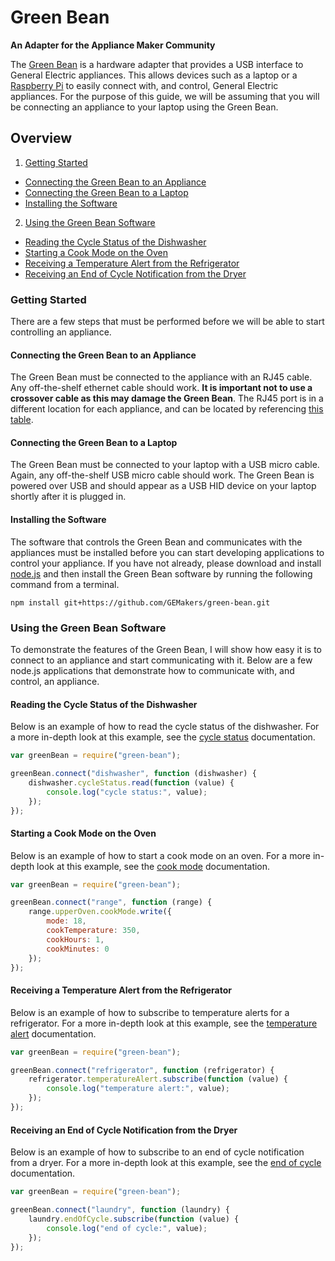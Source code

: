# Green Bean
**An Adapter for the Appliance Maker Community**

The [Green Bean](http://firstbuild.com/greenbean) is a hardware adapter that provides a USB interface to General Electric appliances. This allows devices such as a laptop or a [Raspberry Pi](http://www.raspberrypi.org) to easily connect with, and control, General Electric appliances. For the purpose of this guide, we will be assuming that you will be connecting an appliance to your laptop using the Green Bean.

## Overview

1. [Getting Started](#getting-started)
  - [Connecting the Green Bean to an Appliance](#connecting-the-green-bean-to-an-appliance)
  - [Connecting the Green Bean to a Laptop](#connecting-the-green-bean-to-a-laptop)
  - [Installing the Software](#installing-the-software)
2. [Using the Green Bean Software](#using-the-green-bean-software)
  - [Reading the Cycle Status of the Dishwasher](reading-the-cycle-status-of-the-dishwasher)
  - [Starting a Cook Mode on the Oven](#starting-a-cook-mode-on-the-oven)
  - [Receiving a Temperature Alert from the Refrigerator](#receiving-a-temperature-alert-from-the-refrigerator)
  - [Receiving an End of Cycle Notification from the Dryer](#receiving-an-end-of-cycle-notification-from-the-dryer)

### Getting Started
There are a few steps that must be performed before we will be able to start controlling an appliance.

#### Connecting the Green Bean to an Appliance
The Green Bean must be connected to the appliance with an RJ45 cable. Any off-the-shelf ethernet cable should work. **It is important not to use a crossover cable as this may damage the Green Bean**. The RJ45 port is in a different location for each appliance, and can be located by referencing [this table](#rj45-locations).

#### Connecting the Green Bean to a Laptop
The Green Bean must be connected to your laptop with a USB micro cable. Again, any off-the-shelf USB micro cable should work. The Green Bean is powered over USB and should appear as a USB HID device on your laptop shortly after it is plugged in.

#### Installing the Software
The software that controls the Green Bean and communicates with the appliances must be installed before you can start developing applications to control your appliance. If you have not already, please download and install [node.js](http://nodejs.org/download) and then install the Green Bean software by running the following command from a terminal.

```
npm install git+https://github.com/GEMakers/green-bean.git
```

### Using the Green Bean Software
To demonstrate the features of the Green Bean, I will show how easy it is to connect to an appliance and start communicating with it. Below are a few node.js applications that demonstrate how to communicate with, and control, an appliance.

#### Reading the Cycle Status of the Dishwasher
Below is an example of how to read the cycle status of the dishwasher. For a more in-depth look at this example, see the [cycle status](https://github.com/GEMakers/gea-plugin-dishwasher#dishwashercyclestatus) documentation.

``` javascript
var greenBean = require("green-bean");

greenBean.connect("dishwasher", function (dishwasher) {
    dishwasher.cycleStatus.read(function (value) {
        console.log("cycle status:", value);
    });
});
```

#### Starting a Cook Mode on the Oven
Below is an example of how to start a cook mode on an oven. For a more in-depth look at this example, see the [cook mode](https://github.com/GEMakers/gea-plugin-range#rangeupperovencookmode) documentation.

``` javascript
var greenBean = require("green-bean");

greenBean.connect("range", function (range) {
    range.upperOven.cookMode.write({
        mode: 18,
        cookTemperature: 350,
        cookHours: 1,
        cookMinutes: 0
    });
});
```

#### Receiving a Temperature Alert from the Refrigerator
Below is an example of how to subscribe to temperature alerts for a refrigerator. For a more in-depth look at this example, see the [temperature alert](https://github.com/GEMakers/gea-plugin-refrigerator#temperature-alert) documentation.

``` javascript
var greenBean = require("green-bean");

greenBean.connect("refrigerator", function (refrigerator) {
    refrigerator.temperatureAlert.subscribe(function (value) {
        console.log("temperature alert:", value);
    });
});
```

#### Receiving an End of Cycle Notification from the Dryer
Below is an example of how to subscribe to an end of cycle notification from a dryer. For a more in-depth look at this example, see the [end of cycle](https://github.com/GEMakers/gea-plugin-laundry#laundryendofcycle) documentation.

``` javascript
var greenBean = require("green-bean");

greenBean.connect("laundry", function (laundry) {
    laundry.endOfCycle.subscribe(function (value) {
        console.log("end of cycle:", value);
    });
});
```
